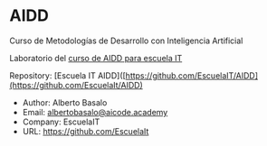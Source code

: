 # AIDD

Curso de Metodologías de Desarrollo con Inteligencia Artificial

Laboratorio del [curso de AIDD para escuela IT](https://escuela.it/cursos/metodologias-desarrollo-inteligencia-artificial)

Repository:
[Escuela IT AIDD]([https://github.com/EscuelaIT/AIDD](https://github.com/EscuelaIt/AIDD)

- Author: Alberto Basalo
- Email: albertobasalo@aicode.academy
- Company: EscuelaIT
- URL: https://github.com/EscuelaIt
